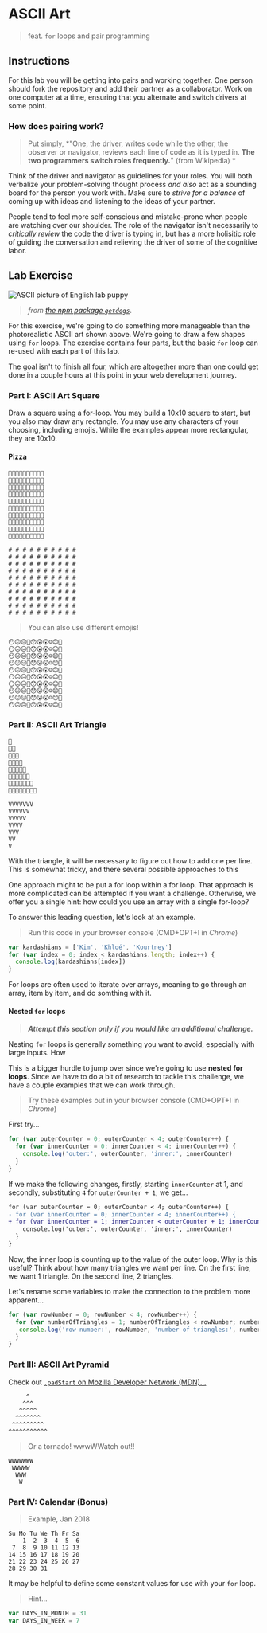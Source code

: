 # ASCII Art

> feat. `for` loops and pair programming

## Instructions

For this lab you will be getting into pairs and working together. One person should fork the repository and add their partner as a collaborator. Work on one computer at a time, ensuring that you alternate and switch drivers at some point.

### How does pairing work?

> Put simply, *"One, the driver, writes code while the other, the observer or navigator, reviews each line of code as it is typed in. **The two programmers switch roles frequently.**" (from Wikipedia) *

Think of the driver and navigator as guidelines for your roles. You will both verbalize your problem-solving thought process *and also* act as a sounding board for the person you work with. Make sure to *strive for a balance* of coming up with ideas and listening to the ideas of your partner.

People tend to feel more self-conscious and mistake-prone when people are watching over our shoulder. The role of the navigator isn't necessarily to *critically review* the code the driver is typing in, but has a more holisitic role of guiding the conversation and relieving the driver of some of the cognitive labor.

## Lab Exercise

![ASCII picture of English lab puppy](https://i.imgur.com/noXrPGv.png)

> *from [the npm package `getdogs`](https://www.npmjs.com/package/getdogs)*.

For this exercise, we're going to do something more manageable than the photorealistic ASCII art shown above. We're going to draw a few shapes using `for` loops. The exercise contains four parts, but the basic `for` loop can re-used with each part of this lab.

The goal isn't to finish all four, which are altogether more than one could get done in a couple hours at this point in your web development journey.

### Part I: ASCII Art Square

Draw a square using a for-loop. You may build a 10x10 square to start, but you also may draw any rectangle. You may use any characters of your choosing, including emojis. While the examples appear more rectangular, they are 10x10.

#### Pizza

```
🍕🍕🍕🍕🍕🍕🍕🍕🍕🍕
🍕🍕🍕🍕🍕🍕🍕🍕🍕🍕
🍕🍕🍕🍕🍕🍕🍕🍕🍕🍕
🍕🍕🍕🍕🍕🍕🍕🍕🍕🍕
🍕🍕🍕🍕🍕🍕🍕🍕🍕🍕
🍕🍕🍕🍕🍕🍕🍕🍕🍕🍕
🍕🍕🍕🍕🍕🍕🍕🍕🍕🍕
🍕🍕🍕🍕🍕🍕🍕🍕🍕🍕
🍕🍕🍕🍕🍕🍕🍕🍕🍕🍕
🍕🍕🍕🍕🍕🍕🍕🍕🍕🍕
```

```
# # # # # # # # # #
# # # # # # # # # #
# # # # # # # # # #
# # # # # # # # # #
# # # # # # # # # #
# # # # # # # # # #
# # # # # # # # # #
# # # # # # # # # #
# # # # # # # # # #
# # # # # # # # # #
```

> You can also use different emojis!

```
😶😐😑😬😯😮😲☺️😊🙂
😶😐😑😬😯😮😲☺️😊🙂
😶😐😑😬😯😮😲☺️😊🙂
😶😐😑😬😯😮😲☺️😊🙂
😶😐😑😬😯😮😲☺️😊🙂
😶😐😑😬😯😮😲☺️😊🙂
😶😐😑😬😯😮😲☺️😊🙂
😶😐😑😬😯😮😲☺️😊🙂
😶😐😑😬😯😮😲☺️😊🙂
😶😐😑😬😯😮😲☺️😊🙂
```

### Part II: ASCII Art Triangle
```
🔼
🔼🔼
🔼🔼🔼
🔼🔼🔼🔼
🔼🔼🔼🔼🔼
🔼🔼🔼🔼🔼🔼
🔼🔼🔼🔼🔼🔼🔼
🔼🔼🔼🔼🔼🔼🔼🔼
```

```
VVVVVVV
VVVVVV
VVVVV
VVVV
VVV
VV
V
```

With the triangle, it will be necessary to figure out how to add one per line. This is somewhat tricky, and there several possible approaches to this 

One approach might to be put a for loop within a for loop. That approach is more complicated can be attempted if you want a challenge. Otherwise, we offer you a single hint: how could you use an array with a single for-loop?

To answer this leading question, let's look at an example.

> Run this code in your browser console (CMD+OPT+I in *Chrome*)

```js
var kardashians = ['Kim', 'Khloé', 'Kourtney']
for (var index = 0; index < kardashians.length; index++) {
  console.log(kardashians[index])
}
```

For loops are often used to iterate over arrays, meaning to go through an array, item by item, and do somthing with it.

#### Nested `for` loops

> ***Attempt this section only if you would like an additional challenge.***

Nesting `for` loops is generally something you want to avoid, especially with large inputs. How

This is a bigger hurdle to jump over since we're going to use **nested for loops**. Since we have to do a bit of research to tackle this challenge, we have a couple examples that we can work through.

> Try these examples out in your browser console (CMD+OPT+I in *Chrome*)

First try...

```js
for (var outerCounter = 0; outerCounter < 4; outerCounter++) {
  for (var innerCounter = 0; innerCounter < 4; innerCounter++) {
    console.log('outer:', outerCounter, 'inner:', innerCounter)
  }
}
```

If we make the following changes, firstly, starting `innerCounter` at 1, and secondly, substituting `4` for `outerCounter + 1`, we get...

```diff
for (var outerCounter = 0; outerCounter < 4; outerCounter++) {
- for (var innerCounter = 0; innerCounter < 4; innerCounter++) {
+ for (var innerCounter = 1; innerCounter < outerCounter + 1; innerCounter++) {
    console.log('outer:', outerCounter, 'inner:', innerCounter)
  }
}
```

Now, the inner loop is counting up to the value of the outer loop. Why is this useful? Think about how many triangles we want per line. On the first line, we want 1 triangle. On the second line, 2 triangles.

Let's rename some variables to make the connection to the problem more apparent...

```js
for (var rowNumber = 0; rowNumber < 4; rowNumber++) {
  for (var numberOfTriangles = 1; numberOfTriangles < rowNumber; numberOfTriangles++) {
   console.log('row number:', rowNumber, 'number of triangles:', numberOfTriangles + 1)
  }
}
```

### Part III: ASCII Art Pyramid

Check out [`.padStart` on Mozilla Developer Network (MDN)...](https://developer.mozilla.org/en-US/docs/Web/JavaScript/Reference/Global_Objects/String/padStart)

```
     ^
    ^^^
   ^^^^^
  ^^^^^^^
 ^^^^^^^^^
^^^^^^^^^^^
```

> Or a tornado! wwwWWatch out!!

```
WWWWWWW
 WWWWW
  WWW
   W
```


### Part IV: Calendar (Bonus)


> Example, Jan 2018

```
Su Mo Tu We Th Fr Sa 
    1  2  3  4  5  6 
 7  8  9 10 11 12 13 
14 15 16 17 18 19 20 
21 22 23 24 25 26 27 
28 29 30 31
```

It may be helpful to define some constant values for use with your `for` loop.

> Hint...

```js
var DAYS_IN_MONTH = 31
var DAYS_IN_WEEK = 7
```
